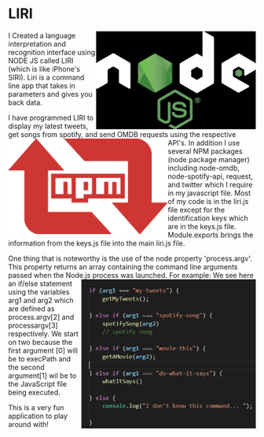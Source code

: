 # LIRI  
<img src="images/nodejs.png" alt="Drawing" style="width: 325px; float: right;" />
I Created a language interpretation and recognition interface using NODE JS called LIRI (which is like iPhone's SIRI). Liri is a command line app that takes in parameters and gives you back data.

I have programmed LIRI to display my latest tweets, get songs from spotify, and send OMDB requests using the respective API's.
<img src="images/npm.png" alt="Drawing" style="width: 325px; float: left;" /> In addition I use several NPM packages (node package manager) including node-omdb, node-spotify-api, request, and twitter which I require in my javascript file. Most of my code is in the liri.js file except for the identification keys which are in the keys.js file.  Module.exports brings the information from the keys.js file into the main liri.js file.

One thing that is noteworthy is the use of the node property 'process.argv'. This property returns an array containing the command line arguments passed when the Node.js process was launched. For example:<img src="images/processargv.png" alt="Drawing" style="width: 355px; float: right;" />
We see here an if/else statement using the variables arg1 and arg2 which are defined as process.argv[2] and processargv[3] respectively. We start on two because the first argument [0] will be to execPath and the second argument[1] wil be to the JavaScript file being executed. 




This is a very fun application to play around with!

